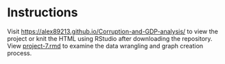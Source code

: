 # Instructions
Visit https://alex89213.github.io/Corruption-and-GDP-analysis/ to view the project or knit the HTML using RStudio after downloading the repository. View [project-7.rmd](https://github.com/alex89213/Corruption-and-GDP-analysis/blob/main/project-7.rmd) to examine the data wrangling and graph creation process.
